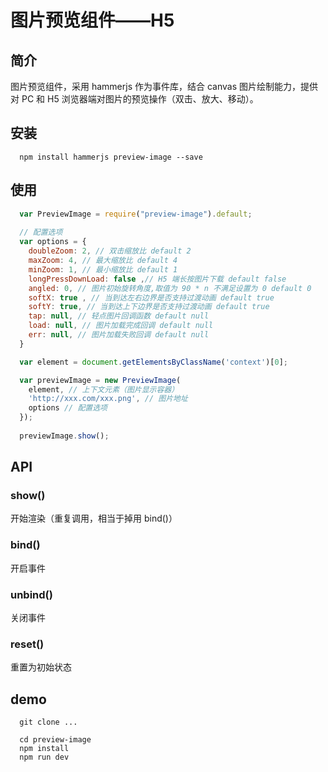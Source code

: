 # 图片预览组件——H5

## 简介

   图片预览组件，采用 hammerjs 作为事件库，结合 canvas 图片绘制能力，提供对 PC 和 H5 浏览器端对图片的预览操作（双击、放大、移动）。

## 安装

```shell
  npm install hammerjs preview-image --save
```

## 使用
```javascript
  var PreviewImage = require("preview-image").default;
  
  // 配置选项
  var options = {
    doubleZoom: 2, // 双击缩放比 default 2
    maxZoom: 4, // 最大缩放比 default 4
    minZoom: 1, // 最小缩放比 default 1
    longPressDownLoad: false ,// H5 端长按图片下载 default false
    angled: 0, // 图片初始旋转角度,取值为 90 * n 不满足设置为 0 default 0 
    softX: true , // 当到达左右边界是否支持过渡动画 default true
    softY: true, // 当到达上下边界是否支持过渡动画 default true
    tap: null, // 轻点图片回调函数 default null
    load: null, // 图片加载完成回调 default null
    err: null, // 图片加载失败回调 default null
  }

  var element = document.getElementsByClassName('context')[0];

  var previewImage = new PreviewImage( 
    element, // 上下文元素（图片显示容器）
    'http://xxx.com/xxx.png', // 图片地址
    options // 配置选项
  });
  
  previewImage.show();
```

## API

### show()
开始渲染（重复调用，相当于掉用 bind()）

### bind()
开启事件

### unbind()
关闭事件

### reset()
重置为初始状态

## demo
```shell
  git clone ...

  cd preview-image
  npm install
  npm run dev
```